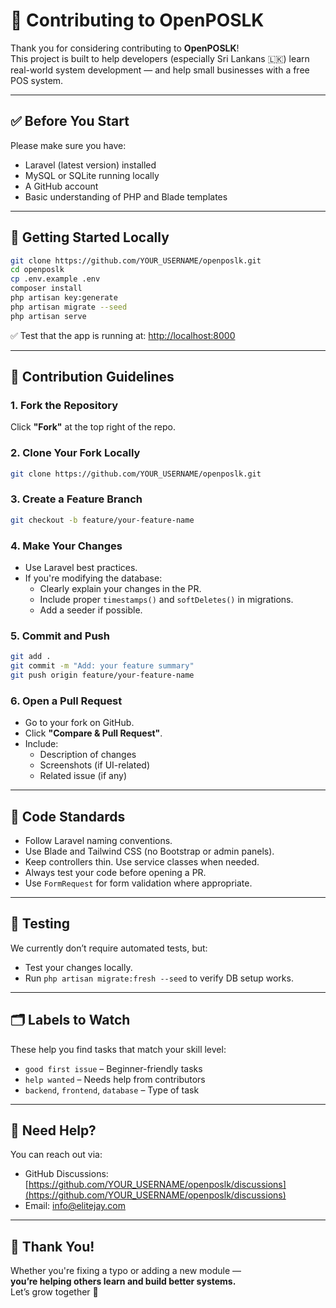 # 🤝 Contributing to OpenPOSLK

Thank you for considering contributing to **OpenPOSLK**!  
This project is built to help developers (especially Sri Lankans 🇱🇰) learn real-world system development — and help small businesses with a free POS system.

---

## ✅ Before You Start

Please make sure you have:

- Laravel (latest version) installed
- MySQL or SQLite running locally
- A GitHub account
- Basic understanding of PHP and Blade templates

---

## 🚀 Getting Started Locally

```bash
git clone https://github.com/YOUR_USERNAME/openposlk.git
cd openposlk
cp .env.example .env
composer install
php artisan key:generate
php artisan migrate --seed
php artisan serve
```

✅ Test that the app is running at: [http://localhost:8000](http://localhost:8000)

---

## 📄 Contribution Guidelines

### 1. Fork the Repository

Click **"Fork"** at the top right of the repo.

### 2. Clone Your Fork Locally

```bash
git clone https://github.com/YOUR_USERNAME/openposlk.git
```

### 3. Create a Feature Branch

```bash
git checkout -b feature/your-feature-name
```

### 4. Make Your Changes

- Use Laravel best practices.
- If you're modifying the database:
  - Clearly explain your changes in the PR.
  - Include proper `timestamps()` and `softDeletes()` in migrations.
  - Add a seeder if possible.

### 5. Commit and Push

```bash
git add .
git commit -m "Add: your feature summary"
git push origin feature/your-feature-name
```

### 6. Open a Pull Request

- Go to your fork on GitHub.
- Click **"Compare & Pull Request"**.
- Include:
  - Description of changes
  - Screenshots (if UI-related)
  - Related issue (if any)

---

## 🧱 Code Standards

- Follow Laravel naming conventions.
- Use Blade and Tailwind CSS (no Bootstrap or admin panels).
- Keep controllers thin. Use service classes when needed.
- Always test your code before opening a PR.
- Use `FormRequest` for form validation where appropriate.

---

## 🧪 Testing

We currently don’t require automated tests, but:

- Test your changes locally.
- Run `php artisan migrate:fresh --seed` to verify DB setup works.

---

## 🗂️ Labels to Watch

These help you find tasks that match your skill level:

- `good first issue` – Beginner-friendly tasks
- `help wanted` – Needs help from contributors
- `backend`, `frontend`, `database` – Type of task

---

## 💬 Need Help?

You can reach out via:

- GitHub Discussions: [https://github.com/YOUR_USERNAME/openposlk/discussions](https://github.com/YOUR_USERNAME/openposlk/discussions)
- Email: [info@elitejay.com](mailto:info@elitejay.com)

---

## 🙏 Thank You!

Whether you're fixing a typo or adding a new module —  
**you’re helping others learn and build better systems.**  
Let’s grow together 🚀
